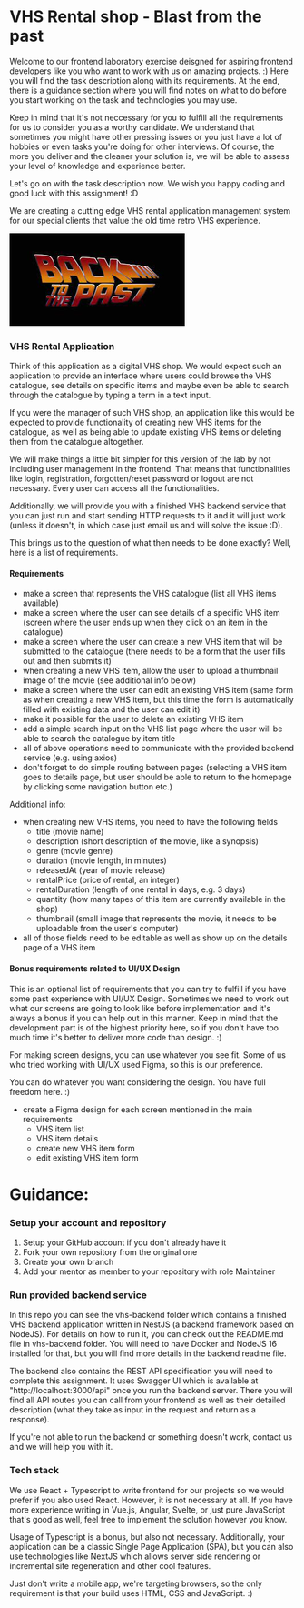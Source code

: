 # VHS Rental shop - Blast from the past

Welcome to our frontend laboratory exercise deisgned for aspiring frontend developers like you who want to work with us on amazing projects. :)
Here you will find the task description along with its requirements. At the end, there is a guidance section where you will find notes on what
to do before you start working on the task and technologies you may use.

Keep in mind that it's not neccessary for you to fulfill all the requirements for us to consider you as a worthy candidate. We understand that sometimes you might have other pressing issues or you just have a lot of hobbies or even tasks you're doing for other interviews. Of course, the more you deliver and the cleaner your solution is, we will be able to assess your level of knowledge and experience better.

Let's go on with the task description now. We wish you happy coding and good luck with this assignment! :D

We are creating a cutting edge VHS rental application management system for our special clients that value the old time retro VHS experience.

![img_1.png](backtothepast.png)

### VHS Rental Application

Think of this application as a digital VHS shop. We would expect such an application to provide an interface where users could browse the
VHS catalogue, see details on specific items and maybe even be able to search through the catalogue by typing a term in a text input.

If you were the manager of such VHS shop, an application like this would be expected to provide functionality of creating new VHS items for the catalogue,
as well as being able to update existing VHS items or deleting them from the catalogue altogether.

We will make things a little bit simpler for this version of the lab by not including user management in the frontend. That means that functionalities like
login, registration, forgotten/reset password or logout are not necessary. Every user can access all the functionalities.

Additionally, we will provide you with a finished VHS backend service that you can just run and start sending HTTP requests to it and it will just work (unless it doesn't, in which case just email us and will solve the issue :D).

This brings us to the question of what then needs to be done exactly? Well, here is a list of requirements.

#### Requirements

- make a screen that represents the VHS catalogue (list all VHS items available)
- make a screen where the user can see details of a specific VHS item (screen where the user ends up when they click on an item in the catalogue)
- make a screen where the user can create a new VHS item that will be submitted to the catalogue (there needs to be a form that the user fills out and then submits it)
- when creating a new VHS item, allow the user to upload a thumbnail image of the movie (see additional info below)
- make a screen where the user can edit an existing VHS item (same form as when creating a new VHS item, but this time the form is automatically filled with existing data and the user can edit it)
- make it possible for the user to delete an existing VHS item
- add a simple search input on the VHS list page where the user will be able to search the catalogue by item title
- all of above operations need to communicate with the provided backend service (e.g. using axios)
- don't forget to do simple routing between pages (selecting a VHS item goes to details page, but user should be able to return to the homepage by clicking some navigation button etc.)

Additional info:

- when creating new VHS items, you need to have the following fields
  - title (movie name)
  - description (short description of the movie, like a synopsis)
  - genre (movie genre)
  - duration (movie length, in minutes)
  - releasedAt (year of movie release)
  - rentalPrice (price of rental, an integer)
  - rentalDuration (length of one rental in days, e.g. 3 days)
  - quantity (how many tapes of this item are currently available in the shop)
  - thumbnail (small image that represents the movie, it needs to be uploadable from the user's computer)
- all of those fields need to be editable as well as show up on the details page of a VHS item

#### Bonus requirements related to UI/UX Design

This is an optional list of requirements that you can try to fulfill if you have some past experience with UI/UX Design. Sometimes we need to work out what our screens are going to look like
before implementation and it's always a bonus if you can help out in this manner. Keep in mind that the development part is of the highest priority here, so if you don't have too much time it's better to
deliver more code than design. :)

For making screen designs, you can use whatever you see fit. Some of us who tried working with UI/UX used Figma, so this is our preference.

You can do whatever you want considering the design. You have full freedom here. :)

- create a Figma design for each screen mentioned in the main requirements
  - VHS item list
  - VHS item details
  - create new VHS item form
  - edit existing VHS item form

# Guidance:

### Setup your account and repository

1. Setup your GitHub account if you don't already have it
2. Fork your own repository from the original one
3. Create your own branch
4. Add your mentor as member to your repository with role Maintainer

### Run provided backend service

In this repo you can see the vhs-backend folder which contains a finished VHS backend application written in NestJS (a backend framework based on NodeJS). For details on how to run it, you can check out the README.md file in vhs-backend folder. You will need to have Docker and NodeJS 16 installed for that, but you will find more details in the backend readme file.

The backend also contains the REST API specification you will need to complete this assignment. It uses Swagger UI which is available at "http://localhost:3000/api" once you run the backend server. There you will find all API routes you can call from your frontend as well as their detailed description (what they take as input in the request and return as a response).

If you're not able to run the backend or something doesn't work, contact us and we will help you with it.

### Tech stack

We use React + Typescript to write frontend for our projects so we would prefer if you also used React. However, it is not necessary at all.
If you have more experience writing in Vue.js, Angular, Svelte, or just pure JavaScript that's good as well, feel free to implement the solution however you know.

Usage of Typescript is a bonus, but also not necessary. Additionally, your application can be a classic Single Page Application (SPA), but you can also use technologies like NextJS which
allows server side rendering or incremental site regeneration and other cool features.

Just don't write a mobile app, we're targeting browsers, so the only requirement is that your build uses HTML, CSS and JavaScript. :)
